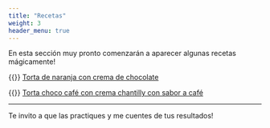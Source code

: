 ```yaml
---
title: "Recetas"
weight: 3
header_menu: true
---
```


En esta sección muy pronto comenzarán a aparecer algunas recetas mágicamente!

{{<icon class="fa fa-hand-o-right">}}&nbsp;[Torta de naranja con crema de chocolate](recipes/torta-naranja-crema-chocolate)

{{<icon class="fa fa-hand-o-right">}}&nbsp;[Torta choco café con crema chantilly con sabor a café](recipes/torta-choco-cafe-chantillly-cafe)
__________________________________________

Te invito a que las practiques y me cuentes de tus resultados!






